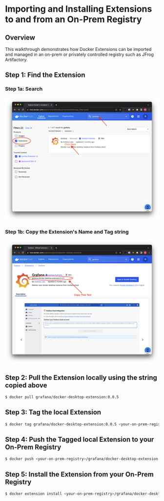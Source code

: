 # Importing and Installing Extensions to and from an On-Prem Registry

## Overview
This walkthrough demonstrates how Docker Extensions can be imported and managed in an on-prem or privately controlled registry such as JFrog Artifactory.

## Step 1: Find the Extension
### Step 1a: Search 
![Search For The Extension](./images/ExtensionSearchPart1.png)

### Step 1b: Copy the Extension's Name and Tag string
![Copy The Extension Name and Tag](./images/ExtensionSearchPart2.png)

## Step 2: Pull the Extension locally using the string copied above
```bash
$ docker pull grafana/docker-desktop-extension:0.0.5
```
## Step 3: Tag the local Extension
```bash
$ docker tag grafana/docker-desktop-extension:0.0.5 <your-on-prem-registry>/grafana/docker-desktop-extension:0.0.5
```

## Step 4: Push the Tagged local Extension to your On-Prem Registry
```bash
$ docker push <your-on-prem-registry>/grafana/docker-desktop-extension:0.0.5
```

## Step 5: Install the Extension from your On-Prem Registry
```bash
$ docker extension install <your-on-prem-registry>/grafana/docker-desktop-extension:0.0.5
```
